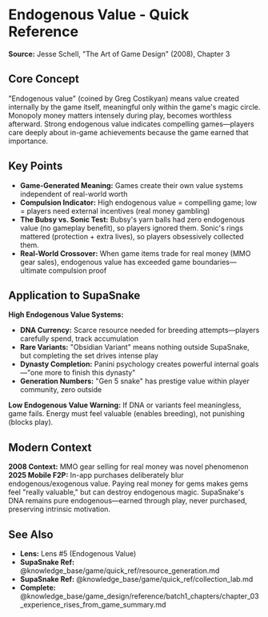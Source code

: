 # Endogenous Value - Quick Reference

**Source:** Jesse Schell, "The Art of Game Design" (2008), Chapter 3

## Core Concept

"Endogenous value" (coined by Greg Costikyan) means value created internally by the game itself, meaningful only within the game's magic circle. Monopoly money matters intensely during play, becomes worthless afterward. Strong endogenous value indicates compelling games—players care deeply about in-game achievements because the game earned that importance.

## Key Points

- **Game-Generated Meaning:** Games create their own value systems independent of real-world worth
- **Compulsion Indicator:** High endogenous value = compelling game; low = players need external incentives (real money gambling)
- **The Bubsy vs. Sonic Test:** Bubsy's yarn balls had zero endogenous value (no gameplay benefit), so players ignored them. Sonic's rings mattered (protection + extra lives), so players obsessively collected them.
- **Real-World Crossover:** When game items trade for real money (MMO gear sales), endogenous value has exceeded game boundaries—ultimate compulsion proof

## Application to SupaSnake

**High Endogenous Value Systems:**
- **DNA Currency:** Scarce resource needed for breeding attempts—players carefully spend, track accumulation
- **Rare Variants:** "Obsidian Variant" means nothing outside SupaSnake, but completing the set drives intense play
- **Dynasty Completion:** Panini psychology creates powerful internal goals—"one more to finish this dynasty"
- **Generation Numbers:** "Gen 5 snake" has prestige value within player community, zero outside

**Low Endogenous Value Warning:** If DNA or variants feel meaningless, game fails. Energy must feel valuable (enables breeding), not punishing (blocks play).

## Modern Context

**2008 Context:** MMO gear selling for real money was novel phenomenon
**2025 Mobile F2P:** In-app purchases deliberately blur endogenous/exogenous value. Paying real money for gems makes gems feel "really valuable," but can destroy endogenous magic. SupaSnake's DNA remains pure endogenous—earned through play, never purchased, preserving intrinsic motivation.

## See Also

- **Lens:** Lens #5 (Endogenous Value)
- **SupaSnake Ref:** @knowledge_base/game/quick_ref/resource_generation.md
- **SupaSnake Ref:** @knowledge_base/game/quick_ref/collection_lab.md
- **Complete:** @knowledge_base/game_design/reference/batch1_chapters/chapter_03_experience_rises_from_game_summary.md
